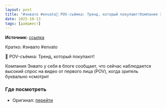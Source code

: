 ```yaml
---
layout: post
title: "#энвато #envato📣 POV-съёмка: Тренд, который покупают!Компания Энвато у себя в блоге сообщает, [...]"
date: 2025-10-13
tags: [дайджест]
---
```


**Источник:** [ссылка](https://t.me/supermicrostock/1596)

Кратко: #энвато #envato

📣 POV-съёмка: Тренд, который покупают!

Компания Энвато у себя в блоге сообщает, что сейчас наблюдается высокий спрос на видео от первого лица (POV), когда зритель буквально «смотрит 

### Где посмотреть
- Оригинал: [перейти]({link})
